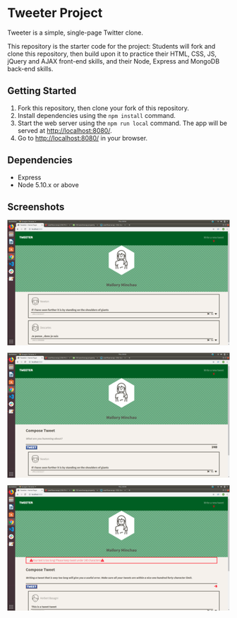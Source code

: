 # Tweeter Project

Tweeter is a simple, single-page Twitter clone.

This repository is the starter code for the project: Students will fork and clone this repository, then build upon it to practice their HTML, CSS, JS, jQuery and AJAX front-end skills, and their Node, Express and MongoDB back-end skills.

## Getting Started

1. Fork this repository, then clone your fork of this repository.
2. Install dependencies using the `npm install` command.
3. Start the web server using the `npm run local` command. The app will be served at <http://localhost:8080/>.
4. Go to <http://localhost:8080/> in your browser.

## Dependencies

- Express
- Node 5.10.x or above

## Screenshots

![Alt text](docs/default-page.png "Home page upon loading the app")

![Alt text](docs/compose-tweet-toggle.png "Toggle button (red arrows underneath write a new tweet) brings a text area into view")

![Alt text](docs/tweet-too-long-error.png "When a tweet written in the text area exceeds 140 charcters ")

